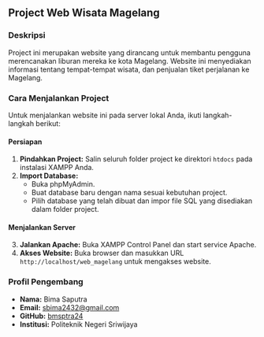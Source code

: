 ## Project Web Wisata Magelang

### Deskripsi

Project ini merupakan website yang dirancang untuk membantu pengguna merencanakan liburan mereka ke kota Magelang. Website ini menyediakan informasi tentang tempat-tempat wisata, dan penjualan tiket perjalanan ke Magelang.

### Cara Menjalankan Project

Untuk menjalankan website ini pada server lokal Anda, ikuti langkah-langkah berikut:

#### Persiapan

1. **Pindahkan Project:** Salin seluruh folder project ke direktori `htdocs` pada instalasi XAMPP Anda.
2. **Import Database:**
   - Buka phpMyAdmin.
   - Buat database baru dengan nama sesuai kebutuhan project.
   - Pilih database yang telah dibuat dan impor file SQL yang disediakan dalam folder project.

#### Menjalankan Server

3. **Jalankan Apache:** Buka XAMPP Control Panel dan start service Apache.
4. **Akses Website:** Buka browser dan masukkan URL `http://localhost/web_magelang` untuk mengakses website.

### Profil Pengembang

- **Nama:** Bima Saputra
- **Email:** sbima2432@gmail.com
- **GitHub:** [bmsptra24](https://github.com/bmsptra24)
- **Institusi:** Politeknik Negeri Sriwijaya
